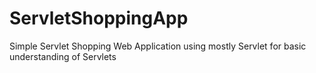 # ServletShoppingApp
Simple Servlet Shopping Web Application using mostly Servlet for basic understanding of Servlets
